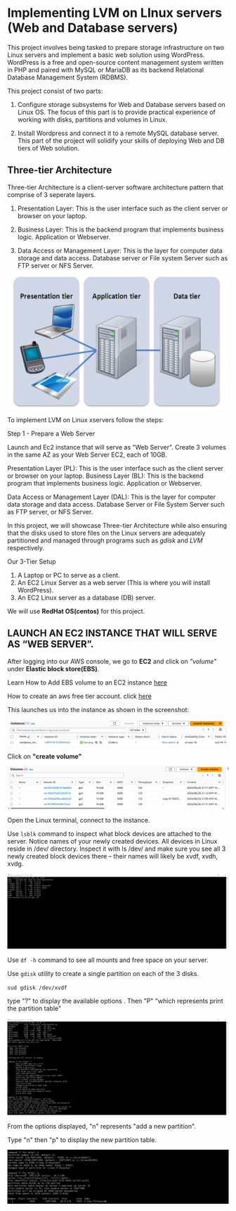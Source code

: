 # Implementing LVM on LInux servers (Web and Database servers)
This project involves being tasked to prepare storage infrastructure on two Linux servers and implement a basic web solution using WordPress. WordPress is a free and open-source content management system written in PHP and paired with MySQL or MariaDB as its backend Relational Database Management System (RDBMS).

This project consist of two parts:

1. Configure storage subsystems for Web and Database servers based on Linux OS. The focus of this part is to provide practical experience of working with disks, partitions and volumes in Linux.

2. Install Wordpress and connect it to a remote MySQL database server. This part of the project will solidify your skills of deploying Web and DB tiers of Web solution. 

## Three-tier Architecture

Three-tier Architecture is a client-server software architecture pattern that comprise of 3 seperate layers.

1. Presentation Layer: This is the user interface such as the client server or browser on your laptop.

2. Business Layer: This is the backend program that implements business logic. Application or Webserver.

3. Data Access or Management Layer: This is the layer for computer data storage and data access. Database server or File system Server such as FTP server or NFS Server.

![representation](./images/image_representation.PNG)

To implement LVM on Linux xservers follow the steps:

Step 1 - Prepare a Web Server

Launch and Ec2 instance that will serve as "Web Server". Create 3 volumes in the same AZ as your Web Server EC2, each of 10GB.

Presentation Layer (PL): This is the user interface such as the client server or browser on your laptop.
Business Layer (BL): This is the backend program that implements business logic. Application or Webserver.

Data Access or Management Layer (DAL): This is the layer for computer data storage and data access. Database Server or File System Server such as FTP server, or NFS Server.

In this project, we will showcase Three-tier Architecture while also ensuring that the disks used to store files on the Linux servers are adequately partitioned and managed through programs such as _gdisk_ and _LVM_ respectively.

Our 3-Tier Setup
1. A Laptop or PC to serve as a client.
2. An EC2 Linux Server as a web server (This is where you will install WordPress).
3. An EC2 Linux server as a database (DB) server.

We will use __RedHat OS(centos)__ for this project.

## LAUNCH AN EC2 INSTANCE THAT WILL SERVE AS “WEB SERVER”.

After logging into our AWS console, we go to __EC2__ and click on _"volume"_ under __Elastic block store(EBS)__.

Learn How to Add EBS volume to an EC2 instance [here](https://www.youtube.com/watch?v=HPXnXkBzIHw)

How to create an aws free tier account. click [here](https://www.youtube.com/watch?v=xxKuB9kJoYM&list=PLtPuNR8I4TvkwU7Zu0l0G_uwtSUXLckvh&index=7)

This launches us into the instance as shown in the screenshot:


![](./images/create_instance_wp.PNG)

Click on __"create volume"__

![](./images/create_volumes_wp.PNG)

Open the Linux terminal, connect to the instance.

Use ```lsblk``` command to inspect what block devices are attached to the server. Notice names of your newly created devices. All devices in Linux reside in /dev/ directory. Inspect it with ls /dev/ and make sure you see all 3 newly created block devices there – their names will likely be xvdf, xvdh, xvdg.

![view_volumes](./images/view_volumes.PNG)

Use `df -h` command to see all mounts and free space on your server.

Use `gdisk` utility to create a single partition on each of the 3 disks.

`sud gdisk /dev/xvdf`

type "?" to display the available options . Then "P" "which represents print the partition table"

![partition_disk](./images/partition_disk.PNG)

From the options displayed, "n" represents "add  a new partition".

Type "n" then "p" to display the new partition table.

![disk_configure](./images/disk_configure.PNG)

